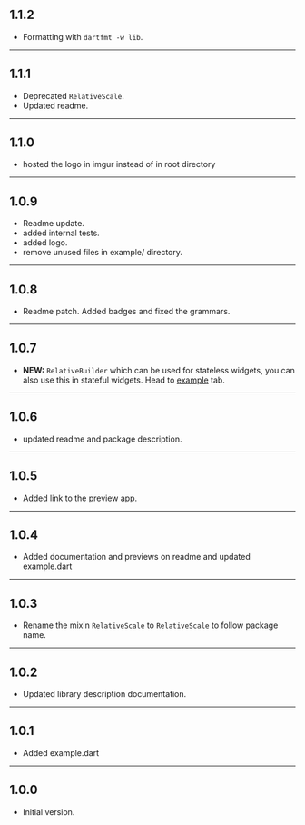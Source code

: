 ## 1.1.2
- Formatting with `dartfmt -w lib`.

<hr>

## 1.1.1
- Deprecated `RelativeScale`.
- Updated readme.

<hr>

## 1.1.0

- hosted the logo in imgur instead of in root directory

<hr>

## 1.0.9

- Readme update.
- added internal tests.
- added logo.
- remove unused files in example/ directory.

<hr>

## 1.0.8

- Readme patch. Added badges and fixed the grammars.

<hr>

## 1.0.7

- **NEW:** `RelativeBuilder` which can be used for stateless widgets, you can also use this in stateful widgets. Head to [example](https://pub.dev/packages/relative_scale#-example-tab-) tab.

<hr>

## 1.0.6

- updated readme and package description.

<hr>

## 1.0.5

- Added link to the preview app.

<hr>

## 1.0.4

- Added documentation and previews on readme and updated example.dart

<hr>

## 1.0.3

- Rename the mixin `RelativeScale` to `RelativeScale` to follow package name.

<hr>

## 1.0.2

- Updated library description documentation.

<hr>

## 1.0.1

- Added example.dart

<hr>

## 1.0.0

- Initial version.
